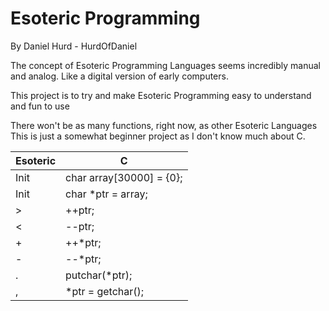 # Esoteric Programming

By Daniel Hurd - HurdOfDaniel

The concept of Esoteric Programming Languages seems incredibly manual and analog.
Like a digital version of early computers.

This project is to try and make Esoteric Programming easy to understand and fun to use

There won't be as many functions, right now, as other Esoteric Languages
This is just a somewhat beginner project as I don't know much about C.

| Esoteric | C                        |
| -------- | ------------------------ |
| Init     | char array\[30000] = {0}; |
| Init     | char \*ptr = array;       |
| >        | ++ptr;                   |
| <        | --ptr;                   |
| +        | ++\*ptr;                  |
| -        | --\*ptr;                  |
| .        | putchar(\*ptr);           |
| ,        | \*ptr = getchar();        |
